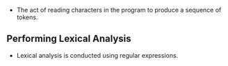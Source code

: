 * The act of reading characters in the program to produce a sequence of tokens.

## Performing Lexical Analysis
* Lexical analysis is conducted using regular expressions.